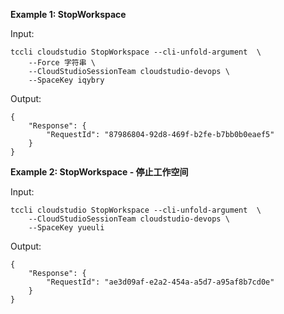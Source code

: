 **Example 1: StopWorkspace**



Input: 

```
tccli cloudstudio StopWorkspace --cli-unfold-argument  \
    --Force 字符串 \
    --CloudStudioSessionTeam cloudstudio-devops \
    --SpaceKey iqybry
```

Output: 
```
{
    "Response": {
        "RequestId": "87986804-92d8-469f-b2fe-b7bb0b0eaef5"
    }
}
```

**Example 2: StopWorkspace - 停止工作空间**



Input: 

```
tccli cloudstudio StopWorkspace --cli-unfold-argument  \
    --CloudStudioSessionTeam cloudstudio-devops \
    --SpaceKey yueuli
```

Output: 
```
{
    "Response": {
        "RequestId": "ae3d09af-e2a2-454a-a5d7-a95af8b7cd0e"
    }
}
```

